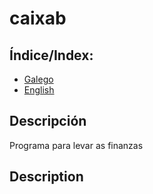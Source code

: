 # caixab

## Índice/Index:
- [Galego](README.md#descripción)
- [English](README.md#description)

## Descripción
Programa para levar as finanzas

## Description
